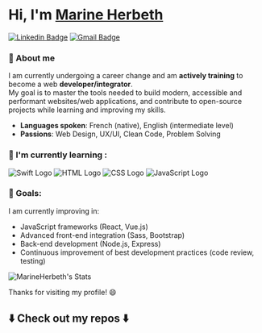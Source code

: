 # Hi, I'm [Marine Herbeth](https://github.com/MarineHerbeth)

  [![Linkedin Badge](https://img.shields.io/badge/-MarineHerbeth-blue?style=flat-square&logo=Linkedin&logoColor=white&link=https://www.linkedin.com/in/marine-herbeth)](www.linkedin.com/in/marine-herbeth)
[![Gmail Badge](https://img.shields.io/badge/-m.herbeth@outlook.fr-c14438?style=flat-square&logo=Gmail&logoColor=white&link=mailto:m.herbeth@outlook.fr)](mailto:m.herbeth@outlook.fr)

### 🚀 About me

I am currently undergoing a career change and am **actively training** to become a web **developer/integrator**.  
My goal is to master the tools needed to build modern, accessible and performant websites/web applications, and contribute to open-source projects while learning and improving my skills.

- **Languages spoken**: French (native), English (intermediate level)
- **Passions**: Web Design, UX/UI, Clean Code, Problem Solving

### 🌱 I'm currently learning :

![Swift Logo](https://www.vectorlogo.zone/logos/swift/swift-ar21.svg)
![HTML Logo](https://www.vectorlogo.zone/logos/w3_html5/w3_html5-ar21.svg)
![CSS Logo](https://www.vectorlogo.zone/logos/w3_css/w3_css-ar21.svg)
![JavaScript Logo](https://www.vectorlogo.zone/logos/javascript/javascript-ar21.svg)

### 🎯 Goals:
I am currently improving in:
- JavaScript frameworks (React, Vue.js)
- Advanced front-end integration (Sass, Bootstrap)
- Back-end development (Node.js, Express)
- Continuous improvement of best development practices (code review, testing)

![MarineHerbeth's Stats](https://github-readme-stats.vercel.app/api?username=MarineHerbeth&theme=tokyonight&show_icons=true&hide_border=false&count_private=true)


Thanks for visiting my profile! 😄

## ⬇️ Check out my repos ⬇️

